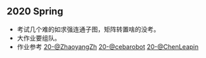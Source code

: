 ## 2020 Spring
+ 考试几个难的如求强连通子图，矩阵转置啥的没考。
+ 大作业要组队。
+ 作业参考 [20-@ZhaoyangZh](https://github.com/ZhaoyangZh/Data-Structure-Final) [20-@cebarobot](https://github.com/cebarobot/Data-Structures-UCAS) [20-@ChenLeapin](https://github.com/UCAS-schoolwork/2020-UCAS-datastructure-hw)